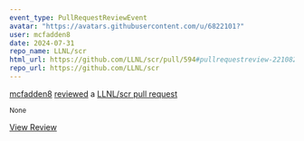 ```yaml
---
event_type: PullRequestReviewEvent
avatar: "https://avatars.githubusercontent.com/u/6822101?"
user: mcfadden8
date: 2024-07-31
repo_name: LLNL/scr
html_url: https://github.com/LLNL/scr/pull/594#pullrequestreview-2210823896
repo_url: https://github.com/LLNL/scr
---
```


<a href='https://github.com/mcfadden8' target='_blank'>mcfadden8</a> <a href='https://github.com/LLNL/scr/pull/594#pullrequestreview-2210823896' target='_blank'>reviewed</a> a <a href='https://github.com/LLNL/scr/pull/594' target='_blank'>LLNL/scr pull request</a>

<small>None</small>

<a href='https://github.com/LLNL/scr/pull/594#pullrequestreview-2210823896' target='_blank'>View Review</a>